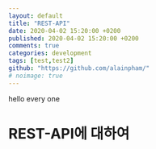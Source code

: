 ```yaml
---
layout: default
title: "REST-API"
date: 2020-04-02 15:20:00 +0200
published: 2020-04-02 15:20:00 +0200
comments: true
categories: development
tags: [test,test2]
github: "https://github.com/alainpham/"
# noimage: true
---
```


hello every one

# REST-API에 대하여
